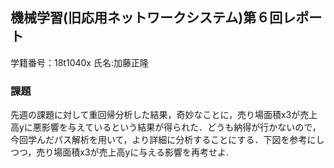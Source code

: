 ## 機械学習(旧応用ネットワークシステム)第６回レポート
学籍番号：18t1040x 氏名:加藤正隆  

### 課題  
先週の課題に対して重回帰分析した結果，奇妙なことに，売り場面積x3が売上高yに悪影響を与えているという結果が得られた．どうも納得が行かないので，今回学んだパス解析を用いて，より詳細に分析することにする．下図を参考にしつつ，売り場面積x3が売上高yに与える影響を再考せよ.  



